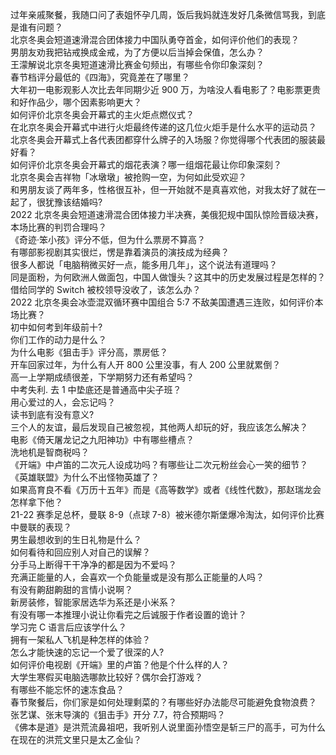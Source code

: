 过年亲戚聚餐，我随口问了表姐怀孕几周，饭后我妈就连发好几条微信骂我，到底是谁有问题？  
北京冬奥会短道速滑混合团体接力中国队勇夺首金，如何评价他们的表现？  
男朋友劝我把钻戒换成金戒，为了方便以后当掉会保值，怎么办？  
王濛解说北京冬奥短道速滑比赛金句频出，有哪些令你印象深刻？  
春节档评分最低的《四海》，究竟差在了哪里？  
大年初一电影观影人次比去年同期少近 900 万，为啥没人看电影了？电影票更贵和好作品少，哪个因素影响更大？  
如何评价北京冬奥会开幕式的主火炬点燃仪式？  
在北京冬奥会开幕式中进行火炬最终传递的这几位火炬手是什么水平的运动员？  
北京冬奥会开幕式上各代表团都穿什么牌子的入场服？你觉得哪个代表团的服装最好看？  
如何评价北京冬奥会开幕式的烟花表演？哪一组烟花最让你印象深刻？  
北京冬奥会吉祥物「冰墩墩」被抢购一空，为何如此受欢迎？  
和男朋友谈了两年多，性格很互补，但一开始就不是真喜欢他，对我太好了就在一起了，很犹豫该结婚吗?  
2022 北京冬奥会短道速滑混合团体接力半决赛，美俄犯规中国队惊险晋级决赛，本场比赛的判罚合理吗？  
《奇迹·笨小孩》评分不低，但为什么票房不算高？  
有哪部影视剧其实很烂，愣是靠着演员的演技成为经典？  
很多人都说「电脑稍微买好一点，能多用几年」，这个说法有道理吗？  
同是面粉，为何欧洲人做面包，中国人做馒头？这其中的历史发展过程是怎样的？  
借给同学的 Switch 被校领导没收了，该怎么办？  
2022 北京冬奥会冰壶混双循环赛中国组合 5:7 不敌美国遭遇三连败，如何评价本场比赛？  
初中如何考到年级前十?  
你们工作的动力是什么？  
为什么电影《狙击手》评分高，票房低？  
开车回家过年，为什么有人开 800 公里没事，有人 200 公里就累倒？  
高一上学期成绩很差，下学期努力还有希望吗？  
中考失利. 去 1 中垫底还是普通高中尖子班？  
用心爱过的人，会忘记吗？  
读书到底有没有意义?  
三个人的友谊，最后发现自己被忽视，其他两人却玩的好，我应该怎么解决？  
电影《倚天屠龙记之九阳神功》中有哪些槽点？  
洗地机是智商税吗？  
《开端》中卢笛的二次元人设成功吗？有哪些让二次元粉丝会心一笑的细节？  
《英雄联盟》为什么不出怪物英雄了？  
如果高育良不看《万历十五年》而是《高等数学》或者《线性代数》，那赵瑞龙会怎样拿下他？  
21-22 赛季足总杯，曼联 8-9（点球 7-8）被米德尔斯堡爆冷淘汰，如何评价比赛中曼联的表现？  
男生最想收到的生日礼物是什么？  
如何看待和回应别人对自己的误解？  
分手马上断得干干净净的都是因为不爱吗？  
充满正能量的人，会喜欢一个负能量或是没有那么正能量的人吗？  
有没有齁甜齁甜的言情小说啊？  
新房装修，智能家居选华为系还是小米系？  
有没有哪一本推理小说让你看完之后诚服于作者设置的诡计？  
学习完 C 语言后应该学什么？  
拥有一架私人飞机是种怎样的体验？  
怎么才能快速的忘记一个爱了很深的人?  
如何评价电视剧《开端》里的卢笛？他是个什么样的人？  
大学生寒假买电脑选哪款比较好？偶尔会打游戏？  
有哪些不能忘怀的速冻食品？  
春节聚餐后，你们家是如何处理剩菜的？有哪些好办法能尽可能避免食物浪费？  
张艺谋、张末导演的《狙击手》开分 7.7，符合预期吗？  
《佛本是道》是洪荒流鼻祖吧，我听别人说里面孙悟空是斩三尸的高手，可为什么在现在的洪荒文里只是太乙金仙？  
